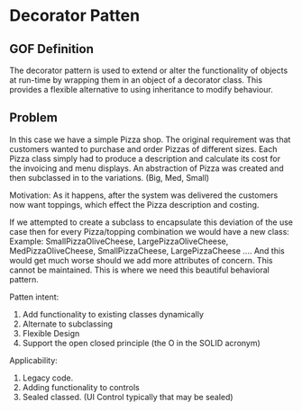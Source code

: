 # Decorator Patten

## GOF Definition

The decorator pattern is used to extend or alter the functionality of objects at run-time by wrapping them in an object of a decorator class. 
This provides a flexible alternative to using inheritance to modify behaviour.

## Problem

In this case we have a simple Pizza shop. The original requirement was that customers wanted to purchase and order
Pizzas of different sizes. Each Pizza class simply had to produce a description and calculate its cost for the invoicing and menu
displays. An abstraction of Pizza was created and then subclassed in to the variations. (Big, Med, Small)

Motivation:
As it happens, after the system was delivered the customers now want toppings, which effect the Pizza description and costing.

If we attempted to create a subclass to encapsulate this deviation of the use case then
for every Pizza/topping combination we would have a new class:
Example: SmallPizzaOliveCheese, LargePizzaOliveCheese, MedPizzaOliveCheese, SmallPizzaCheese, LargePizzaCheese ....
And this would get much worse should we add more attributes of concern. This cannot be maintained. This is where we need
this beautiful behavioral pattern.


Patten intent:
1. Add functionality to existing classes dynamically
2. Alternate to subclassing
3. Flexible Design
4. Support the open closed principle  (the O in the SOLID acronym)

Applicability:
1. Legacy code.
2. Adding functionality to controls
3. Sealed classed. (UI Control typically that may be sealed)